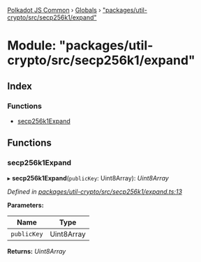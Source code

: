 [Polkadot JS Common](../README.md) › [Globals](../globals.md) › ["packages/util-crypto/src/secp256k1/expand"](_packages_util_crypto_src_secp256k1_expand_.md)

# Module: "packages/util-crypto/src/secp256k1/expand"

## Index

### Functions

* [secp256k1Expand](_packages_util_crypto_src_secp256k1_expand_.md#secp256k1expand)

## Functions

###  secp256k1Expand

▸ **secp256k1Expand**(`publicKey`: Uint8Array): *Uint8Array*

*Defined in [packages/util-crypto/src/secp256k1/expand.ts:13](https://github.com/polkadot-js/common/blob/27ae1186/packages/util-crypto/src/secp256k1/expand.ts#L13)*

**Parameters:**

Name | Type |
------ | ------ |
`publicKey` | Uint8Array |

**Returns:** *Uint8Array*
